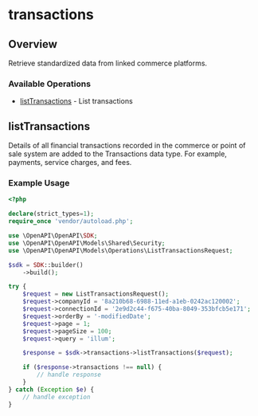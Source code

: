 # transactions

## Overview

Retrieve standardized data from linked commerce platforms.

### Available Operations

* [listTransactions](#listtransactions) - List transactions

## listTransactions

Details of all financial transactions recorded in the commerce or point of sale system are added to the Transactions data type. For example, payments, service charges, and fees.

### Example Usage

```php
<?php

declare(strict_types=1);
require_once 'vendor/autoload.php';

use \OpenAPI\OpenAPI\SDK;
use \OpenAPI\OpenAPI\Models\Shared\Security;
use \OpenAPI\OpenAPI\Models\Operations\ListTransactionsRequest;

$sdk = SDK::builder()
    ->build();

try {
    $request = new ListTransactionsRequest();
    $request->companyId = '8a210b68-6988-11ed-a1eb-0242ac120002';
    $request->connectionId = '2e9d2c44-f675-40ba-8049-353bfcb5e171';
    $request->orderBy = '-modifiedDate';
    $request->page = 1;
    $request->pageSize = 100;
    $request->query = 'illum';

    $response = $sdk->transactions->listTransactions($request);

    if ($response->transactions !== null) {
        // handle response
    }
} catch (Exception $e) {
    // handle exception
}
```
